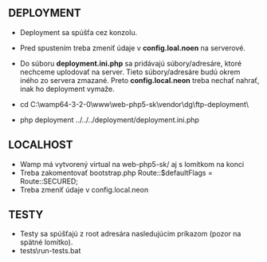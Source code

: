
DEPLOYMENT
-----------------------------------
- Deployment sa spúšťa cez konzolu.
- Pred spustením treba zmeniť údaje v **config.loal.noen** na serverové.
- Do súboru **deployment.ini.php** sa pridávajú súbory/adresáre, ktoré nechceme uplodovať na server.
		Tieto súbory/adresáre budú okrem iného zo servera zmazané.
		Preto **config.local.neon** treba nechať nahrať, inak ho deployment vymaže.


- cd C:\wamp64-3-2-0\www\web-php5-sk\vendor\dg\ftp-deployment\
- php deployment ../../../deployment/deployment.ini.php

LOCALHOST
-----------------------------------
- Wamp má vytvorený virtual na web-php5-sk/ aj s lomítkom na konci
- Treba zakomentovať bootstrap.php Route::$defaultFlags = Route::SECURED;
- Treba zmeniť údaje v config.local.neon


TESTY
-----------------------------------
- Testy sa spúšťajú z root adresára nasledujúcim príkazom (pozor na spätné lomítko).
- tests\run-tests.bat
